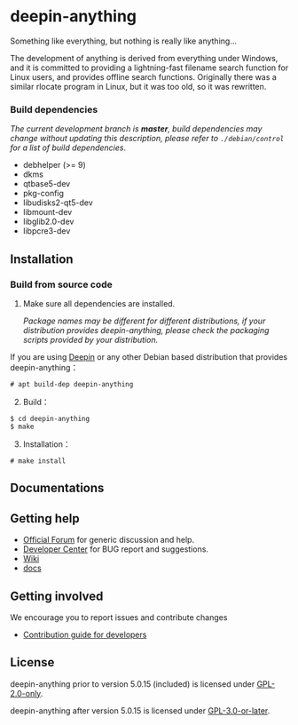 # deepin-anything

Something like everything, but nothing is really like anything...

The development of anything is derived from everything under Windows, and it is committed to providing a lightning-fast filename search function for Linux users, and provides offline search functions. Originally there was a similar rlocate program in Linux, but it was too old, so it was rewritten.

### Build dependencies

*The current development branch is **master**, build dependencies may change without updating this description, please refer to `./debian/control` for a list of build dependencies*.

- debhelper (>= 9)
- dkms
- qtbase5-dev
- pkg-config
- libudisks2-qt5-dev
- libmount-dev
- libglib2.0-dev
- libpcre3-dev

## Installation

### Build from source code

1. Make sure all dependencies are installed.

   *Package names may be different for different distributions, if your distribution provides deepin-anything, please check the packaging scripts provided by your distribution.*

If you are using [Deepin](https://distrowatch.com/table.php?distribution=deepin) or any other Debian based distribution that provides deepin-anything：

```shell
# apt build-dep deepin-anything
```

2. Build：

```shell
$ cd deepin-anything
$ make
```

3. Installation：

```shell
# make install
```

## Documentations

## Getting help

- [Official Forum](https://bbs.deepin.org/) for generic discussion and help.
- [Developer Center](https://github.com/linuxdeepin/developer-center) for BUG report and suggestions.
- [Wiki](https://wiki.deepin.org/)
- [docs](https://github.com/linuxdeepin/deepin-anything/tree/master/docs)

## Getting involved

We encourage you to report issues and contribute changes

- [Contribution guide for developers](https://github.com/linuxdeepin/developer-center/wiki/Contribution-Guidelines-for-Developers-en)

## License

deepin-anything prior to version 5.0.15 (included) is licensed under  [GPL-2.0-only](LICENSE).

deepin-anything after version 5.0.15 is licensed under [GPL-3.0-or-later](LICENSE).